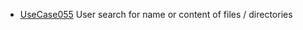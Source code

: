  * [UseCase055](https://github.com/DomainDrivenArchitecture/ddaRequirement/blob/master/en/requirements/UseCase055.md) User search for name or content of files / directories